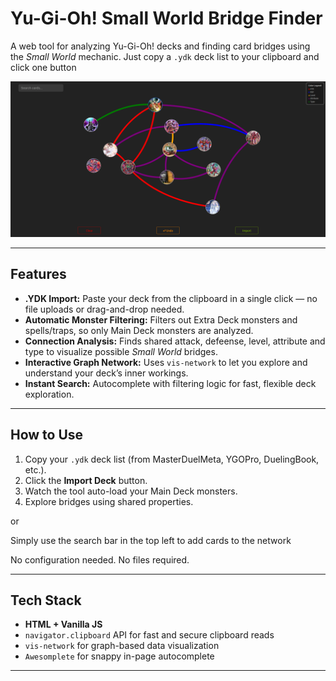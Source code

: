 # Yu-Gi-Oh! Small World Bridge Finder

A web tool for analyzing Yu-Gi-Oh! decks and finding card bridges using the *Small World* mechanic. Just copy a `.ydk` deck list to your clipboard and click one button

![alt text](image.png)

---

##  Features

-  **.YDK Import:** Paste your deck from the clipboard in a single click — no file uploads or drag-and-drop needed.
-  **Automatic Monster Filtering:** Filters out Extra Deck monsters and spells/traps, so only Main Deck monsters are analyzed.
-  **Connection Analysis:** Finds shared attack, defeense, level, attribute and type to visualize possible *Small World* bridges.
- **Interactive Graph Network:** Uses `vis-network` to let you explore and understand your deck’s inner workings.
- **Instant Search:** Autocomplete with filtering logic for fast, flexible deck exploration.

---

## How to Use

1. Copy your `.ydk` deck list (from MasterDuelMeta, YGOPro, DuelingBook, etc.).
2. Click the **Import Deck** button.
3. Watch the tool auto-load your Main Deck monsters.
4. Explore bridges using shared properties.

or

Simply use the search bar in the top left to add cards to the network

No configuration needed. No files required.

---

##  Tech Stack

- **HTML + Vanilla JS**
- `navigator.clipboard` API for fast and secure clipboard reads
- `vis-network` for graph-based data visualization
- `Awesomplete` for snappy in-page autocomplete

---
